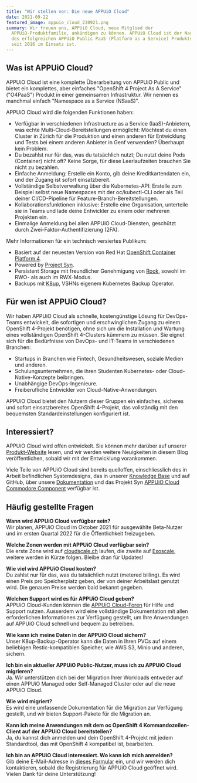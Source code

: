```yaml
---
title: "Wir stellen vor: Die neue APPUiO Cloud"
date: 2021-09-22
featured_image: appuio_cloud_230921.png
summary: Wir freuen uns, APPUiO Cloud, neue Mitglied der
  APPUiO-Produktfamilie, ankündigen zu können. APPUiO Cloud ist der Nachfolger
  des erfolgreichen APPUiO Public PaaS (Platform as a Service) Produkts, das
  seit 2016 im Einsatz ist.
---
```

## Was ist APPUiO Cloud?

APPUiO Cloud ist eine komplette Überarbeitung von APPUiO Public und bietet ein komplettes, aber einfaches "OpenShift 4 Project As A Service" ("O4PaaS") Produkt in einer gemeinsamen Infrastruktur. Wir nennen es manchmal einfach "Namespace as a Service (NSaaS)".

APPUiO Cloud wird die folgenden Funktionen haben:

* Verfügbar in verschiedenen Infrastructure as a Service (IaaS)-Anbietern, was echte Multi-Cloud-Bereitstellungen ermöglicht: Möchtest du einen Cluster in Zürich für die Produktion und einen anderen für Entwicklung und Tests bei einem anderen Anbieter in Genf verwenden? Überhaupt kein Problem.
* Du bezahlst nur für das, was du tatsächlich nutzt; Du nutzt deine Pods (Container) nicht oft? Keine Sorge, für diese Leerlaufzeiten brauchen Sie nicht zu bezahlen.
* Einfache Anmeldung: Erstelle ein Konto, gib deine Kreditkartendaten ein, und der Zugang ist sofort einsatzbereit.
* Vollständige Selbstverwaltung über die Kubernetes-API: Erstelle zum Beispiel selbst neue Namespaces mit der oc/kubectl-CLI oder als Teil deiner CI/CD-Pipeline für Feature-Branch-Bereitstellungen.
* Kollaborationsfunktionen inklusive: Erstelle eine Organisation, unterteile sie in Teams und lade deine Entwickler zu einem oder mehreren Projekten ein.
* Einmalige Anmeldung bei allen APPUiO Cloud-Diensten, geschützt durch Zwei-Faktor-Authentifizierung (2FA).

Mehr Informationen für ein technisch versiertes Publikum:

* Basiert auf der neuesten Version von Red Hat [OpenShift Container Platform 4](https://www.redhat.com/en/technologies/cloud-computing/openshift).
* Powered by [Project Syn](https://syn.tools/).
* Persistent Storage mit freundlicher Genehmigung von [Rook](https://rook.io/), sowohl im RWO- als auch im RWX-Modus.
* Backups mit [K8up](https://k8up.io/), VSHNs eigenem Kubernetes Backup Operator.

## Für wen ist APPUiO Cloud?

Wir haben APPUiO Cloud als schnelle, kostengünstige Lösung für DevOps-Teams entwickelt, die sofortigen und erschwinglichen Zugang zu einem OpenShift 4-Projekt benötigen, ohne sich um die Installation und Wartung eines vollständigen OpenShift 4-Clusters kümmern zu müssen. Sie eignet sich für die Bedürfnisse von DevOps- und IT-Teams in verschiedenen Branchen:

* Startups in Branchen wie Fintech, Gesundheitswesen, soziale Medien und anderen.
* Schulungsunternehmen, die ihren Studenten Kubernetes- oder Cloud-Native-Konzepte beibringen.
* Unabhängige DevOps-Ingenieure.
* Freiberufliche Entwickler von Cloud-Native-Anwendungen.

APPUiO Cloud bietet den Nutzern dieser Gruppen ein einfaches, sicheres und sofort einsatzbereites OpenShift 4-Projekt, das vollständig mit den bequemsten Standardeinstellungen konfiguriert ist.

## Interessiert?

APPUiO Cloud wird offen entwickelt. Sie können mehr darüber auf unserer [Produkt-Website](https://products.docs.vshn.ch/products/appuio/cloud/index.html) lesen, und wir werden weitere Neuigkeiten in diesem Blog veröffentlichen, sobald wir mit der Entwicklung vorankommen.

Viele Teile von APPUiO Cloud sind bereits quelloffen, einschliesslich des in Arbeit befindlichen Systemdesigns, das in unserer [Knowledge Base](https://kb.vshn.ch/appuio-cloud/) und auf GitHub, über unsere [Dokumentation](https://github.com/appuio/appuio-io-docs) und das Projekt Syn [APPUiO Cloud Commodore Component](https://github.com/appuio/component-appuio-cloud) verfügbar ist.

## Häufig gestellte Fragen

**Wann wird APPUiO Cloud verfügbar sein?**\
Wir planen, APPUiO Cloud im Oktober 2021 für ausgewählte Beta-Nutzer und im ersten Quartal 2022 für die Öffentlichkeit freizugeben.

**Welche Zonen werden mit APPUiO Cloud verfügbar sein?**\
Die erste Zone wird auf [cloudscale.ch](http://cloudscale.ch) laufen, die zweite auf [Exoscale](https://www.exoscale.com/), weitere werden in Kürze folgen. Bleibe dran für Updates!

**Wie viel wird APPUiO Cloud kosten?**\
Du zahlst nur für das, was du tatsächlich nutzt (metered billing). Es wird einen Preis pro Speicherplatz geben, der von deiner Arbeitslast genutzt wird. Die genauen Preise werden bald bekannt gegeben.

**Welchen Support wird es für APPUiO Cloud geben?**\
APPUiO Cloud-Kunden können die [APPUiO Cloud-Foren](https://github.com/appuio/appuio-cloud-community/discussions) für Hilfe und Support nutzen. Ausserdem wird eine vollständige Dokumentation mit allen erforderlichen Informationen zur Verfügung gestellt, um Ihre Anwendungen auf APPUiO Cloud schnell und bequem zu betreiben.

**Wie kann ich meine Daten in der APPUiO Cloud sichern?**\
Unser K8up-Backup-Operator kann die Daten in Ihren PVCs auf einem beliebigen Restic-kompatiblen Speicher, wie AWS S3, Minio und anderen, sichern.

**Ich bin ein aktueller APPUiO Public-Nutzer, muss ich zu APPUiO Cloud migrieren?**\
Ja. Wir unterstützen dich bei der Migration Ihrer Workloads entweder auf einen APPUiO Managed oder Self-Managed Cluster oder auf die neue APPUiO Cloud.

**Wie wird migriert?**\
Es wird eine umfassende Dokumentation für die Migration zur Verfügung gestellt, und wir bieten Support-Pakete für die Migration an.

**Kann ich meine Anwendungen mit dem oc OpenShift 4 Kommandozeilen-Client auf der APPUiO Cloud bereitstellen?**\
Ja, du kannst dich anmelden und dein OpenShift 4-Projekt mit jedem Standardtool, das mit OpenShift 4 kompatibel ist, bearbeiten.

**Ich bin an APPUiO Cloud interessiert. Wo kann ich mich anmelden?**\
Gib deine E-Mail-Adresse in [dieses Formular](https://share.hsforms.com/1Hfs9Dm93S_2iq4Ul61jR6A48awa) ein, und wir werden dich kontaktieren, sobald die Registrierung für APPUiO Cloud geöffnet wird. Vielen Dank für deine Unterstützung!
